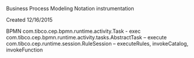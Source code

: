 Business Process Modeling Notation instrumentation

Created 12/16/2015

BPMN
com.tibco.cep.bpmn.runtime.activity.Task - exec
com.tibco.cep.bpmn.runtime.activity.tasks.AbstractTask – execute
com.tibco.cep.runtime.session.RuleSession – executeRules, invokeCatalog, invokeFunction
